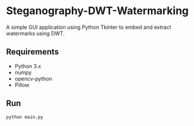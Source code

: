 # Steganography-DWT-Watermarking  
A simple GUI application using Python Tkinter to embed and extract watermarks using DWT.  

## Requirements  
- Python 3.x  
- numpy  
- opencv-python  
- Pillow  

## Run  
```bash  
python main.py  
